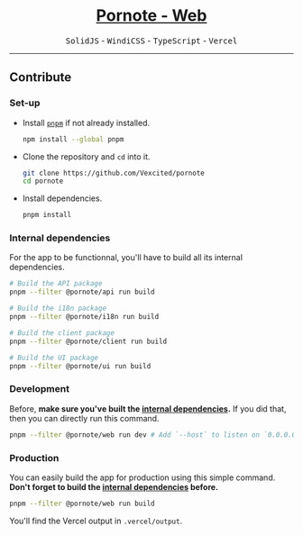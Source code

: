<h1 align="center"><a href="https://www.pornote.ml">Pornote - Web</a></h1>

<p align="center">
  <kbd>SolidJS</kbd> - <kbd>WindiCSS</kbd> - <kbd>TypeScript</kbd> - <kbd>Vercel</kbd>
</p>

<hr />

## Contribute

### Set-up

- Install [`pnpm`](https://pnpm.io) if not already installed.
  ```bash
  npm install --global pnpm
  ```
- Clone the repository and `cd` into it.
  ```bash
  git clone https://github.com/Vexcited/pornote
  cd pornote
  ```
- Install dependencies.
  ```bash
  pnpm install
  ```

### Internal dependencies

For the app to be functionnal, you'll have to build all its internal dependencies.

```bash
# Build the API package
pnpm --filter @pornote/api run build

# Build the i18n package
pnpm --filter @pornote/i18n run build

# Build the client package
pnpm --filter @pornote/client run build

# Build the UI package
pnpm --filter @pornote/ui run build
```

### Development

Before, **make sure you've built the [internal dependencies](#internal-dependencies).**
If you did that, then you can directly run this command.

```bash
pnpm --filter @pornote/web run dev # Add `--host` to listen on `0.0.0.0`
```

### Production

You can easily build the app for production using this simple command. **Don't forget to build the [internal dependencies](#internal-dependencies) before.**

```bash
pnpm --filter @pornote/web run build
```

You'll find the Vercel output in `.vercel/output`.
